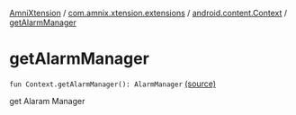 [AmniXtension](../../index.md) / [com.amnix.xtension.extensions](../index.md) / [android.content.Context](index.md) / [getAlarmManager](./get-alarm-manager.md)

# getAlarmManager

`fun Context.getAlarmManager(): AlarmManager` [(source)](https://github.com/AmniX/AmniXTension/tree/master/AmniXtension/src/main/java/com/amnix/xtension/extensions/ContextExtension.kt#L504)

get Alaram Manager

